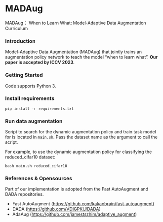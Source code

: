 # MADAug
MADAug： When to Learn What: Model-Adaptive Data Augmentation Curriculum

### Introduction
Model-Adaptive Data Augmentation (MADAug) that jointly trains an augmentation policy network to teach the model “when to learn what”.
**Our paper is accepted by ICCV 2023.**

### Getting Started
Code supports Python 3.


### Install requirements

```shell
pip install -r requirements.txt
```

### Run data augmentation 
Script to search for the dynamic augmentation policy and train task model for is located in `main.sh`. Pass the dataset name as the argument to call the script.

For example, to use the dynamic augmentation policy for classifying the reduced_cifar10 dataset:

```shell
bash main.sh reduced_cifar10
```
### References & Opensources
Part of our implementation is adopted from the Fast AutoAugment and DADA repositories.
- Fast AutoAugment (https://github.com/kakaobrain/fast-autoaugment)
- DADA (https://github.com/VDIGPKU/DADA)
- AdaAug (https://github.com/jamestszhim/adaptive_augment)
